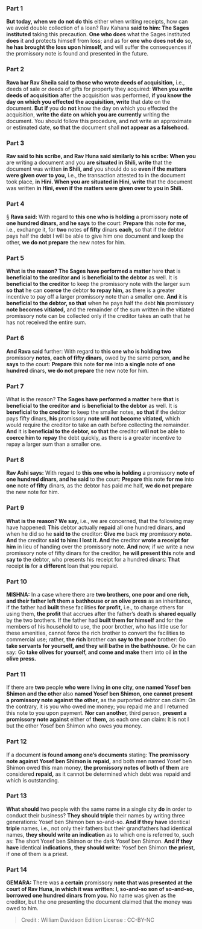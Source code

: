 
### Part 1
<b>But today, when we do not do this</b> either when writing receipts, how can we avoid double collection of a loan? Rav Kahana <b>said to him: The Sages instituted</b> taking this precaution. <b>One who does</b> what the Sages instituted <b>does</b> it and protects himself from loss; and as for <b>one who does not do</b> so, <b>he has brought the loss upon himself,</b> and will suffer the consequences if the promissory note is found and presented in the future.

### Part 2
<b>Rava bar Rav Sheila said to those who wrote deeds of acquisition,</b> i.e., deeds of sale or deeds of gifts for property they acquired: <b>When you write deeds of acquisition</b> after the acquisition was performed, <b>if you know the day on which you effected the acquisition, write</b> that date on the document. <b>But if</b> you do <b>not</b> know the day on which you effected the acquisition, <b>write the date on which you are currently</b> writing the document. You should follow this procedure, and not write an approximate or estimated date, <b>so that</b> the document shall <b>not appear as a falsehood.</b>

### Part 3
<b>Rav said to his scribe, and Rav Huna said similarly to his scribe: When you</b> are writing a document and you <b>are situated in Shili, write</b> that the document was written <b>in Shili, and</b> you should do so <b>even if the matters were given over to you,</b> i.e., the transaction attested to in the document took place, <b>in Hini. When you are situated in Hini, write</b> that the document was written <b>in Hini, even if the matters were given over to you in Shili.</b>

### Part 4
§ <b>Rava said:</b> With regard to <b>this one who is holding</b> a promissory <b>note of one hundred dinars, and he says</b> to the court: <b>Prepare</b> this note <b>for me,</b> i.e., exchange it, for <b>two</b> notes <b>of fifty</b> dinars <b>each,</b> so that if the debtor pays half the debt I will be able to give him one document and keep the other, <b>we do not prepare</b> the new notes for him.

### Part 5
<b>What is the reason? The Sages have performed a matter</b> here <b>that</b> is <b>beneficial to the creditor and</b> is <b>beneficial to the debtor</b> as well. It is <b>beneficial to the creditor</b> to keep the promissory note with the larger sum <b>so that</b> he can <b>coerce</b> the debtor <b>to repay him,</b> as there is a greater incentive to pay off a larger promissory note than a smaller one. <b>And</b> it is <b>beneficial to the debtor, so that</b> when he pays half the debt <b>his</b> promissory <b>note becomes vitiated,</b> and the remainder of the sum written in the vitiated promissory note can be collected only if the creditor takes an oath that he has not received the entire sum.

### Part 6
<b>And Rava said</b> further: With regard to <b>this one who is holding two</b> promissory <b>notes, each of fifty dinars,</b> owed by the same person, <b>and he says</b> to the court: <b>Prepare</b> this note <b>for me</b> into <b>a single</b> note <b>of one hundred</b> dinars, <b>we do not prepare</b> the new note for him.

### Part 7
What is the reason? <b>The Sages have performed a matter</b> here <b>that</b> is <b>beneficial to the creditor and</b> is <b>beneficial to the debtor</b> as well. It is <b>beneficial to the creditor</b> to keep the smaller notes, <b>so that</b> if the debtor pays fifty dinars, <b>his</b> promissory <b>note will not become vitiated,</b> which would require the creditor to take an oath before collecting the remainder. <b>And</b> it is <b>beneficial to the debtor, so that</b> the creditor <b>will not</b> be able to <b>coerce him to repay</b> the debt quickly, as there is a greater incentive to repay a larger sum than a smaller one.

### Part 8
<b>Rav Ashi says:</b> With regard to <b>this one who is holding</b> a promissory <b>note of one hundred dinars, and he said</b> to the court: <b>Prepare</b> this note <b>for me</b> into <b>one</b> note <b>of fifty</b> dinars, as the debtor has paid me half, <b>we do not prepare</b> the new note for him.

### Part 9
<b>What is the reason? We say,</b> i.e., we are concerned, that the following may have happened: <b>This</b> debtor actually <b>repaid</b> all one hundred dinars, <b>and</b> when he did so he <b>said to</b> the creditor: <b>Give me</b> back <b>my</b> promissory <b>note. And</b> the creditor <b>said to him: I lost it. And</b> the creditor <b>wrote a receipt for him</b> in lieu of handing over the promissory note. <b>And</b> now, if we write a new promissory note of fifty dinars for the creditor, <b>he will present this</b> note <b>and say to</b> the debtor, who presents his receipt for a hundred dinars: <b>That</b> receipt <b>is</b> for <b>a different</b> loan that you repaid.

### Part 10
<strong>MISHNA:</strong> In a case where there are <b>two brothers, one poor and one rich, and their father left them a bathhouse or an olive press</b> as an inheritance, if the father had <b>built</b> these facilities <b>for profit,</b> i.e., to charge others for using them, <b>the profit</b> that accrues after the father’s death is <b>shared equally</b> by the two brothers. If the father had <b>built them for himself</b> and for the members of his household to use, the poor brother, who has little use for these amenities, cannot force the rich brother to convert the facilities to commercial use; rather, <b>the rich</b> brother can <b>say to the poor</b> brother: Go <b>take servants for yourself, and they will bathe in the bathhouse.</b> Or he can say: Go <b>take olives for yourself, and come and make</b> them into oil <b>in the olive press.</b>

### Part 11
If there are <b>two</b> people <b>who were</b> living <b>in one city, one named Yosef ben Shimon and the other</b> also <b>named Yosef ben Shimon, one cannot present a promissory note against the other,</b> as the purported debtor can claim: On the contrary, it is you who owed me money; you repaid me and I returned this note to you upon payment. <b>Nor can another,</b> third person, <b>present a promissory note against</b> either of <b>them,</b> as each one can claim: It is not I but the other Yosef ben Shimon who owes you money.

### Part 12
If a document <b>is found among one’s documents</b> stating: <b>The promissory note against Yosef ben Shimon is repaid,</b> and both men named Yosef ben Shimon owed this man money, <b>the promissory notes of both of them</b> are considered <b>repaid,</b> as it cannot be determined which debt was repaid and which is outstanding.

### Part 13
<b>What should</b> two people with the same name in a single city <b>do</b> in order to conduct their business? <b>They should triple</b> their names by writing three generations: Yosef ben Shimon ben so-and-so. <b>And if they have</b> identical <b>triple</b> names, i.e., not only their fathers but their grandfathers had identical names, <b>they should write an indication</b> as to which one is referred to, such as: The short Yosef ben Shimon or the dark Yosef ben Shimon. <b>And if they have</b> identical <b>indications, they should write:</b> Yosef ben Shimon <b>the priest,</b> if one of them is a priest.

### Part 14
<strong>GEMARA:</strong> There was <b>a certain</b> promissory <b>note that was presented at the court of Rav Huna, in which it was written: I, so-and-so son of so-and-so, borrowed one hundred dinars from you.</b> No name was given as the creditor, but the one presenting the document claimed that the money was owed to him.

>Credit : William Davidson Edition
>License : CC-BY-NC
